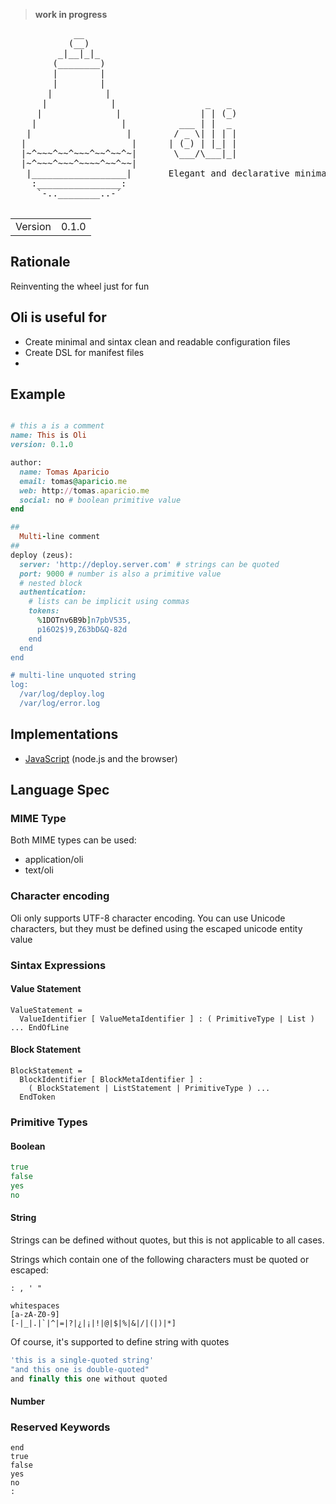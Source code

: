 > **work in progress**

<pre>
            __
           (__)
         _|__|_|_
        (________)  
        |        |
        |        |
       |          |
      |            |                 _   _
     |              |               | | (_)
    |                |          ___ | |  _
   |                  |        / _ \| | | |
  |                    |      | (_) | |_| |
  |~^~~~^~~^~~~^~~^~~^~|       \___/\___|_|
  |~^~~~^~~~^~~~~^~~^~~|  
   |__________________|       Elegant and declarative minimal language
    :________________:
     `-..________..-´

</pre>

<table>
<tr> 
<td>Version</td><td>0.1.0</td>
</tr>
</table>

## Rationale

Reinventing the wheel just for fun

## Oli is useful for

- Create minimal and sintax clean and readable configuration files
- Create DSL for manifest files
-  

## Example

```ruby

# this a is a comment
name: This is Oli
version: 0.1.0

author:
  name: Tomas Aparicio
  email: tomas@aparicio.me
  web: http://tomas.aparicio.me
  social: no # boolean primitive value
end 

##
  Multi-line comment
##
deploy (zeus):
  server: 'http://deploy.server.com' # strings can be quoted
  port: 9000 # number is also a primitive value
  # nested block
  authentication: 
    # lists can be implicit using commas
    tokens: 
      %1DOTnv6B9b]n7pbV535,
      p16O2$)9,Z63bD&Q-82d
    end
  end
end

# multi-line unquoted string
log:
  /var/log/deploy.log
  /var/log/error.log

```

## Implementations

- [JavaScript][1] (node.js and the browser)

## Language Spec

### MIME Type

Both MIME types can be used:
- application/oli
- text/oli

### Character encoding

Oli only supports UTF-8 character encoding.
You can use Unicode characters, but they must be defined using the escaped unicode entity value

### Sintax Expressions

#### Value Statement

```
ValueStatement =
  ValueIdentifier [ ValueMetaIdentifier ] : ( PrimitiveType | List ) ... EndOfLine
```

#### Block Statement

```
BlockStatement =
  BlockIdentifier [ BlockMetaIdentifier ] :
    ( BlockStatement | ListStatement | PrimitiveType ) ...
  EndToken
```

### Primitive Types

#### Boolean

```coffeescript
true
false
yes
no
```

#### String

Strings can be defined without quotes, but this is not applicable to all cases.

Strings which contain one of the following characters must be quoted or escaped:
```
: , ' "
```
```
whitespaces
[a-zA-Z0-9]
[-|_|.|`|^|=|?|¿|¡|!|@|$|%|&|/|(|)|*]
```

Of course, it's supported to define string with quotes

```javascript
'this is a single-quoted string'
"and this one is double-quoted"
and finally this one without quoted
```

#### Number

### Reserved Keywords

```
end
true
false
yes
no
:
```

[1]: https://github.com/h2non/oli.js

